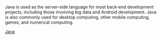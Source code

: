 Java is used as the server-side language for most back-end development projects, including those involving big data and Android development. Java is also commonly used for desktop computing, other mobile computing, games, and numerical computing.

[Java](https://www.java.com/en/)